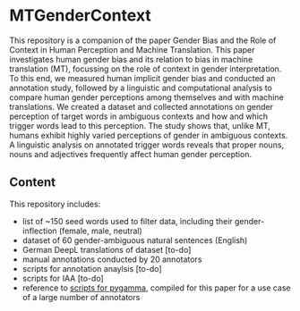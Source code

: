 # MTGenderContext

This repository is a companion of the paper Gender Bias and the Role of Context in Human Perception and Machine Translation.
This paper investigates human gender bias and its relation to bias in machine translation (MT), focussing on the role of context in gender interpretation. To this end, we measured human implicit gender bias and conducted an annotation study, followed by a linguistic and computational analysis to compare human gender perceptions among themselves and with machine translations. We created a dataset and collected annotations on gender perception of target words in ambiguous contexts and how and which trigger words lead to this perception. The study shows that, unlike MT, humans exhibit highly varied perceptions of gender in ambiguous contexts. A linguistic analysis on annotated trigger words reveals that proper nouns, nouns and adjectives frequently affect human gender perception.

## Content
This repository includes:
- list of ~150 seed words used to filter data, including their gender-inflection (female, male, neutral)
- dataset of 60 gender-ambiguous natural sentences (English)
- German DeepL translations of dataset [to-do]
- manual annotations conducted by 20 annotators
- scripts for annotation anaylsis [to-do]
- scripts for IAA [to-do]
- reference to [scripts for pygamma](https://github.com/TomMoeras/parallel-pygamma), compiled for this paper for a use case of a large number of annotators
